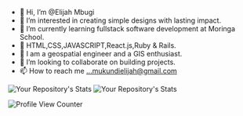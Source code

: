 - 👋 Hi, I’m @Elijah Mbugi
- 👀 I’m interested in creating simple designs with lasting impact.
- 🌱 I’m currently learning fullstack software development at Moringa School.
- 🌱 HTML,CSS,JAVASCRIPT,React.js,Ruby & Rails.
- 🌱 I am a geospatial engineer and a GIS enthusiast.
- 💞️ I’m looking to collaborate on building projects.
- 📫 How to reach me ...mukundielijah@gmail.com

![Your Repository's Stats](https://github-readme-stats.vercel.app/api?username=Mukundi-Mbugi&show_icons=true&theme=blue-yellow)
![Your Repository's Stats](https://github-readme-stats.vercel.app/api/top-langs/?username=Mukundi-Mbugi&theme=blue-yellow)

![Profile View Counter](https://komarev.com/ghpvc/?username=Mukundi-Mbugi)

<!---
Mukundi-Mbugi/Mukundi-Mbugi is a ✨ special ✨ repository because its `README.md` (this file) appears on your GitHub profile.
You can click the Preview link to take a look at your changes.
--->
